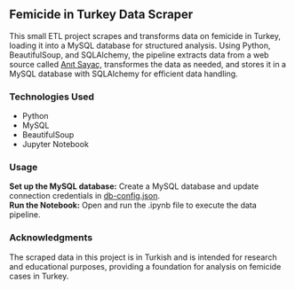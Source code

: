 ## Femicide in Turkey Data Scraper
This small ETL project scrapes and transforms data on femicide in Turkey, loading it into a MySQL database for structured analysis. Using Python, BeautifulSoup, and SQLAlchemy, the pipeline extracts data from a web source called [Anıt Sayaç](https://anitsayac.com/), transformes the data as needed, and stores it in a MySQL database with SQLAlchemy for efficient data handling.

### Technologies Used
- Python   
- MySQL
- BeautifulSoup
- Jupyter Notebook  

### Usage
**Set up the MySQL database:** Create a MySQL database and update connection credentials in [db-config.json](https://github.com/bdemir00/web-scraping-turkey-femicide/blob/main/db_config.json).  
**Run the Notebook:** Open and run the .ipynb file to execute the data pipeline.

### Acknowledgments
The scraped data in this project is in Turkish and is intended for research and educational purposes, providing a foundation for analysis on femicide cases in Turkey.



